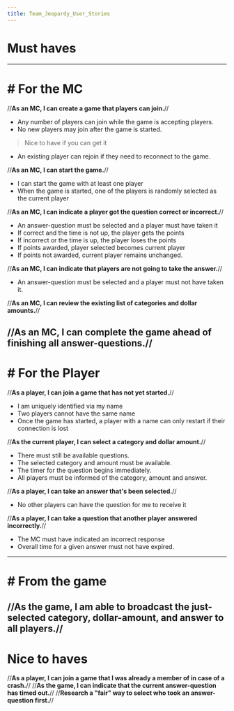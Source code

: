 ```yaml
---
title: Team_Jeopardy_User_Stories
---
```

# Must haves
----
# # For the MC 
//**As an MC, I can create a game that players can join.**//
* Any number of players can join while the game is accepting players.
* No new players may join after the game is started.
> Nice to have if you can get it
* An existing player can rejoin if they need to reconnect to the game.

//**As an MC, I can start the game.**//
* I can start the game with at least one player
* When the game is started, one of the players is randomly selected as the current player

//**As an MC, I can indicate a player got the question correct or incorrect.**//
* An answer-question must be selected and a player must have taken it
* If correct and the time is not up, the player gets the points
* If incorrect or the time is up, the player loses the points
* If points awarded, player selected becomes current player
* If points not awarded, current player remains unchanged.

//**As an MC, I can indicate that players are not going to take the answer.**//
* An answer-question must be selected and a player must not have taken it.

//**As an MC, I can review the existing list of categories and dollar amounts.**//

//**As an MC, I can complete the game ahead of finishing all answer-questions.**//
----
# # For the Player 
//**As a player, I can join a game that has not yet started.**//
* I am uniquely identified via my name
* Two players cannot have the same name
* Once the game has started, a player with a name can only restart if their connection is lost

//**As the current player, I can select a category and dollar amount.**//
* There must still be available questions.
* The selected category and amount must be available.
* The timer for the question begins immediately.
* All players must be informed of the category, amount and answer.

//**As a player, I can take an answer that's been selected.**//
* No other players can have the question for me to receive it

//**As a player, I can take a question that another player answered incorrectly.**//
* The MC must have indicated an incorrect response
* Overall time for a given answer must not have expired.
----
# # From the game 
//**As the game, I am able to broadcast the just-selected category, dollar-amount, and answer to all players.**//
----
# Nice to haves
//**As a player, I can join a game that I was already a member of in case of a crash.**//
//**As the game, I can indicate that the current answer-question has timed out.**//
//**Research a "fair" way to select who took an answer-question first.**//